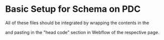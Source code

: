 # Basic Setup for Schema on PDC

All of these files should be integrated by wrapping the contents in the 
<script type="application/ld+json"></script>
and pasting in the "head code" section in Webflow of the respective page.
